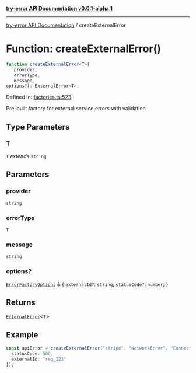 [**try-error API Documentation v0.0.1-alpha.1**](../index.md)

***

[try-error API Documentation](../index.md) / createExternalError

# Function: createExternalError()

```ts
function createExternalError<T>(
   provider, 
   errorType, 
   message, 
options?): ExternalError<T>;
```

Defined in: [factories.ts:523](https://github.com/oconnorjohnson/try-error/blob/e3ae0308069a4fba073f4543d527ad76373db795/src/factories.ts#L523)

Pre-built factory for external service errors with validation

## Type Parameters

### T

`T` *extends* `string`

## Parameters

### provider

`string`

### errorType

`T`

### message

`string`

### options?

[`ErrorFactoryOptions`](../interfaces/ErrorFactoryOptions.md) & \{
  `externalId?`: `string`;
  `statusCode?`: `number`;
\}

## Returns

[`ExternalError`](../interfaces/ExternalError.md)\<`T`\>

## Example

```typescript
const apiError = createExternalError("stripe", "NetworkError", "Connection failed", {
  statusCode: 500,
  externalId: "req_123"
});
```
